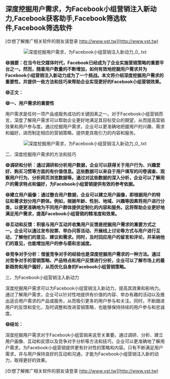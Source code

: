 ## **深度挖掘用户需求，为Facebook小组营销注入新动力,Facebook获客助手,Facebook筛选软件,Facebook筛选软件**

[😍想了解推广相关软件的朋友请登录 http://www.vst.tw](http://www.vst.tw)

 <center><img src="https://vst.tw/MP4/tuiguang/png/4.png" alt="深度挖掘用户需求，为Facebook小组营销注入新动力_0_.txt"></center>

**😄摘要：在当今社交媒体时代，Facebook已经成为了企业实施营销策略的重要平台之一。然而，随着用户数量的不断增加，如何有效地挖掘用户需求并为Facebook小组营销注入新动力成为了一个挑战。本文将介绍深度挖掘用户需求的重要性，并提供一些方法和技巧来帮助企业实现更好的Facebook小组营销效果。**

**😄正文：**

**😄一、用户需求的重要性**

用户需求是任何一项产品或服务成功的关键因素之一。对于Facebook小组营销而言，深度了解用户需求可以帮助企业更好地满足其目标受众的期望，从而提高营销效果和用户参与度。通过挖掘用户需求，企业可以更准确地把握用户的兴趣、需求和偏好，进而制定相应的营销策略，提供更具吸引力的内容和服务。

 <center><img src="https://vst.tw/MP4/tuiguang/png/8.png" alt="深度挖掘用户需求，为Facebook小组营销注入新动力_0_.txt"></center>

二、深度挖掘用户需求的方法和技巧

**😄调研和分析：通过调研和分析用户数据，企业可以获得关于用户行为、兴趣爱好、购买习惯等方面的有价值信息。这些数据可以来自于用户填写的问卷调查、观察用户行为、分析网页浏览数据等。通过对这些数据的深入分析，企业可以了解用户的需求特点和偏好，为Facebook小组营销提供有效的参考依据。**

**😄建立用户画像：通过整合用户数据，企业可以建立用户画像，即根据用户的特征和需求划分用户群体。例如，根据年龄、性别、地域、兴趣等因素将用户进行分类，以便更准确地为不同用户群体提供定制化的内容和服务。这将帮助企业更好地满足用户需求，提高Facebook小组营销的精准度和效果。**

**😄互动和反馈：积极与用户互动并收集用户反馈是挖掘用户需求的重要方式之一。企业可以通过发布投票、举办问答活动、开展线上讨论等方式与用户进行互动，了解他们的意见、建议和需求。同时，及时回应用户的留言和评论，并采纳他们的意见，也能增加用户的参与感和忠诚度。**

**😄竞争对手分析：借鉴竞争对手的经验也是深度挖掘用户需求的一种方法。通过对竞争对手的营销策略、产品特点和用户反馈进行分析，企业可以了解市场上的最新趋势和用户偏好，从而优化自身的Facebook小组营销策略。**

三、为Facebook小组营销注入新动力

深度挖掘用户需求可以为Facebook小组营销注入新动力，提高其效果和影响力。通过了解用户需求，企业可以针对性地提供有价值的内容、举办有趣的活动以及推出适合用户需求的产品或服务，从而吸引更多的用户参与和关注。同时，不断跟进用户的反馈和变化，及时调整和改进营销策略，也能够保持持续的用户参与和忠诚度。

**😄结论：**

深度挖掘用户需求对于Facebook小组营销来说至关重要。通过调研、分析、建立用户画像、互动和反馈以及竞争对手分析等方法和技巧，企业可以更准确地了解用户需求，为Facebook小组营销提供更有针对性的策略和内容。只有不断满足用户需求，并与用户保持良好的互动和沟通，才能为Facebook小组营销注入新的动力，取得更好的效果。

[😍想了解推广相关软件的朋友请登录 http://www.vst.tw](http://www.vst.tw)



